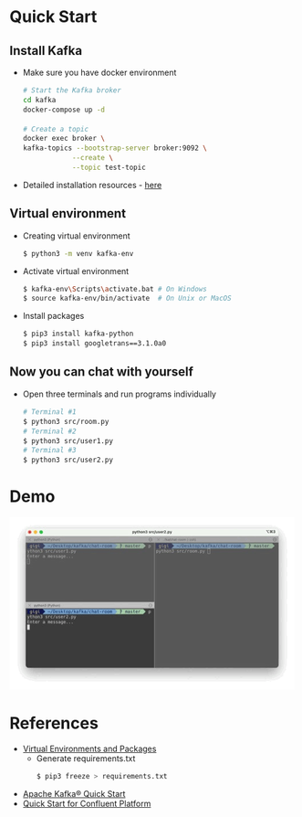 # Quick Start

## Install Kafka

- Make sure you have docker environment
    ``` bash
    # Start the Kafka broker
    cd kafka
    docker-compose up -d

    # Create a topic
    docker exec broker \
    kafka-topics --bootstrap-server broker:9092 \
                --create \
                --topic test-topic
    ```

- Detailed installation resources - [here](#references)


## Virtual environment

- Creating virtual environment
    ```bash
    $ python3 -m venv kafka-env
    ```

- Activate virtual environment
    ```bash 
    $ kafka-env\Scripts\activate.bat # On Windows
    $ source kafka-env/bin/activate  # On Unix or MacOS
    ```

- Install packages
    ```bash
    $ pip3 install kafka-python
    $ pip3 install googletrans==3.1.0a0
    ```

## Now you can chat with yourself
- Open three terminals and run programs individually
    ```bash
    # Terminal #1
    $ python3 src/room.py
    # Terminal #2
    $ python3 src/user1.py
    # Terminal #3
    $ python3 src/user2.py
    ```

# Demo 

![image](https://github.com/gigi0918/chat-room/blob/master/demo.gif)


# References
- [Virtual Environments and Packages](https://docs.python.org/3/tutorial/venv.html)
    - Generate requirements.txt
        ```bash
        $ pip3 freeze > requirements.txt
- [Apache Kafka® Quick Start](https://developer.confluent.io/quickstart/kafka-docker/)
- [Quick Start for Confluent Platform](https://docs.confluent.io/platform/current/quickstart/ce-docker-quickstart.html?utm_medium=sem&utm_source=google&utm_campaign=ch.sem_br.brand_tp.prs_tgt.confluent-brand_mt.mbm_rgn.apac_lng.eng_dv.all_con.confluent-docker&utm_term=%2Bconfluent%20%2Bdocker&creative=&device=c&placement=&gclid=Cj0KCQjw1tGUBhDXARIsAIJx01lwYgqx1b_K3FvlnuEW_P824alPG0DtouHE3zHO3DHDL7vPxAXwoV8aAlxaEALw_wcB)
